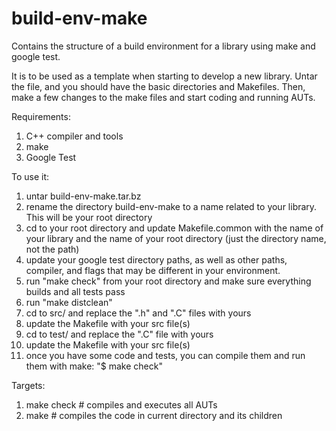 # build-env-make
Contains the structure of a build environment for a library using make and google test.

It is to be used as a template when starting to develop a new library. Untar the file, and you should have the basic directories and Makefiles. Then, make a few changes to the make files and start coding and running AUTs.

Requirements:
1. C++ compiler and tools
2. make
3. Google Test

To use it:
1. untar build-env-make.tar.bz
2. rename the directory build-env-make to a name related to your library. This will be your root directory
3. cd to your root directory and update Makefile.common with the name of your library and the name of your root directory (just the directory name, not the path)
4. update your google test directory paths, as well as other paths, compiler, and flags that may be different in your environment.
5. run "make check" from your root directory and make sure everything builds and all tests pass
6. run "make distclean"
7. cd to src/ and replace the ".h" and ".C" files with yours
8. update the Makefile with your src file(s)
9. cd to test/ and replace the ".C" file with yours
10. update the Makefile with your src file(s)
11. once you have some code and tests, you can compile them and run them with make: "$ make check"

Targets:
1. make check   # compiles and executes all AUTs
2. make   # compiles the code in current directory and its children

